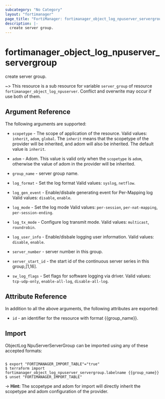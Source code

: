 ```yaml
---
subcategory: "No Category"
layout: "fortimanager"
page_title: "FortiManager: fortimanager_object_log_npuserver_servergroup"
description: |-
  create server group.
---
```


# fortimanager_object_log_npuserver_servergroup
create server group.

~> This resource is a sub resource for variable `server_group` of resource `fortimanager_object_log_npuserver`. Conflict and overwrite may occur if use both of them.



## Argument Reference


The following arguments are supported:

* `scopetype` - The scope of application of the resource. Valid values: `inherit`, `adom`, `global`. The `inherit` means that the scopetype of the provider will be inherited, and adom will also be inherited. The default value is `inherit`.
* `adom` - Adom. This value is valid only when the `scopetype` is `adom`, otherwise the value of adom in the provider will be inherited.

* `group_name` - server group name.
* `log_format` - Set the log format Valid values: `syslog`, `netflow`.

* `log_gen_event` - Enable/disbale generating event for Per-Mapping log Valid values: `disable`, `enable`.

* `log_mode` - Set the log mode Valid values: `per-session`, `per-nat-mapping`, `per-session-ending`.

* `log_tx_mode` - Configure log transmit mode. Valid values: `multicast`, `roundrobin`.

* `log_user_info` - Enable/disbale logging user information. Valid values: `disable`, `enable`.

* `server_number` - server number in this group.
* `server_start_id` - the start id of the continuous server series in this group,[1,16].
* `sw_log_flags` - Set flags for software logging via driver. Valid values: `tcp-udp-only`, `enable-all-log`, `disable-all-log`.



## Attribute Reference

In addition to all the above arguments, the following attributes are exported:
* `id` - an identifier for the resource with format {{group_name}}.

## Import

ObjectLog NpuServerServerGroup can be imported using any of these accepted formats:
```

$ export "FORTIMANAGER_IMPORT_TABLE"="true"
$ terraform import fortimanager_object_log_npuserver_servergroup.labelname {{group_name}}
$ unset "FORTIMANAGER_IMPORT_TABLE"
```
-> **Hint:** The scopetype and adom for import will directly inherit the scopetype and adom configuration of the provider.
